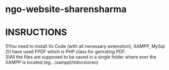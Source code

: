 # ngo-website-sharensharma
# INSRUCTIONS
1)You need to install Vs Code (with all necessary extenstion), XAMPP, MySql</br>
2)I have used FPDF which is PHP class for genrating PDF.</br>
3)All the files are supposed to be saved in a single folder where ever the XAMPP is located.(eg...\xampp\htdocs\oreo)</br>
